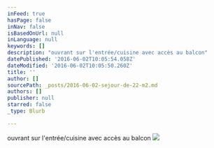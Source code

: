 ```yaml
---
inFeed: true
hasPage: false
inNav: false
isBasedOnUrl: null
inLanguage: null
keywords: []
description: "ouvrant sur l'entrée/cuisine avec accès au balcon"
datePublished: '2016-06-02T10:05:54.058Z'
dateModified: '2016-06-02T10:05:50.260Z'
title: ''
author: []
sourcePath: _posts/2016-06-02-sejour-de-22-m2.md
authors: []
publisher: null
starred: false
_type: Blurb

---
```

ouvrant sur l'entrée/cuisine avec accès au balcon
![](https://the-grid-user-content.s3-us-west-2.amazonaws.com/cc51622f-2adb-435d-8b54-8c17887b7402.jpg)